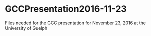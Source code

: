 # GCCPresentation2016-11-23
Files needed for the GCC presentation for November 23, 2016 at the University of Guelph
